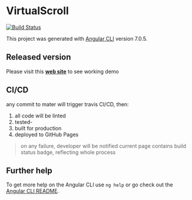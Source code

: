 # VirtualScroll
[![Build Status](https://travis-ci.org/dlevkov/ng7-virtula-scroll.svg?branch=master)](https://travis-ci.org/dlevkov/ng7-virtula-scroll)

This project was generated with [Angular CLI](https://github.com/angular/angular-cli) version 7.0.5.

## Released version
Please visit this **[web site](https://dlevkov.github.io/ng7-virtual-scroll/)** to see working demo

## CI/CD
any commit to mater will trigger travis CI/CD, then:
1. all code will be linted
2.  tested-
3.  built for production
4.  deployed to GitHub Pages  

>on any failure, developer will be notified
> current page contains build status badge, reflecting whole process
## Further help

To get more help on the Angular CLI use `ng help` or go check out the [Angular CLI README](https://github.com/angular/angular-cli/blob/master/README.md).
